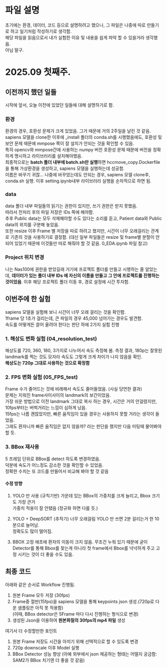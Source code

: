 # 파일 설명
초기에는 환경, 데이터, 코드 등으로 설명하려고 했으나, 그 파일은 나중에 따로 만들기로 하고 일기처럼 작성하기로 생각함.  
해당 파일을 읽음으로서 내가 실험한 이유 및 내용을 쉽게 파악 할 수 있을거라 생각했음.  
아님 말구.
# 2025.09 첫째주.
## 이전까지 했던 일들
시작에 앞서, 오늘 이전에 있었던 일들에 대해 설명하기로 함.
### 환경
환경의 경우, 호환성 문제가 크게 있었음. 그거 때문에 거의 2주일을 날린 것 같음.  
sapiens 모델을 clone한 이후에 _install 폴더의 conda.sh를 시행했음에도, 호환성 및 보안 문제 때문에 mmpose 쪽이 잘 설치가 안되는 것을 확인할 수 있음.  
특히 opencv와 mmpose간에 사용하는 numpy 버전 호환성 문제 때문에 버전을 정확하게 명시하고 라이브러리를 설치해야했음.  
최종적으로는 **batch 폴더 내부에 batch.sh만 실행**하면 hccmove_copy.Dockerfile을 통해 가상환경을 생성하고, sapiens 모델을 실행하는데 성공함.  
이름은 바꾸기 귀찮...
나중에 바꾸었는데도 안되는 경우, sapiens 모델 clone후, conda.sh 실행. 이후 setting.ipynb내부 라이브러리 실행을 순차적으로 하면 됨.  

### data
data 폴더 내부 파일들의 읽기는 권한이 있지만, 쓰기 권한은 받지 못했음.  
따라서 전처리 후의 파일 저장은 IDs 쪽에 해야함.  
추후 Public data는 모두 삭제해야할 수도 있다는 소리를 듣고, Patient data와 Public data의 위치를 구분해 놓았음.  
또한 resize 이후 Frame 별 저장을 따로 하려고 했지만, 시간이 너무 오래걸리는 관계로 기존의 것을 사용하기로 결정함.
(대신 일부 파일들은 resize 및 frame별 분할이 안되어 있었기 때문에 이것들만 따로 해줘야 할 것 같음. 0_EDA.ipynb 파일 참고)

### Project 위치 변경
나는 Nas100에 권한을  받았길래 거기에 프로젝트 폴더를 만들고 시행하는 줄 알았는데, **데이터가 있는 폴더 내부 IDs 에 자신의 이름을 만들고 그 안에 프로젝트를 진행하는 것이었음**.
이후 해당 프로젝트 폴더 이동 후, 경로 설정에 시간 투자함.

## 이번주에 한 실험
sapiens 모델을 실험해 보니 시간이 너무 오래 걸리는 것을 확인함.  
1frame 당 1초가 걸리는데, 큰 파일의 경우 45,000 넘어가는 경우도 발견함.  
속도를 어떻게든 끌어 올려야 한다는 판단 하에 2가지 실험 진행

### 1. 해상도 변화 실험 (04_resolution_test)
해상도를 720, 360, 180, 3가지로 나누어서 속도 측정해 봄.
측정 결과, 180p는 잘못된 landmark를 찍는 것도 모자라 속도도 그렇게 크게 차이가 나지 않음을 확인.  
**해상도는 720p 그대로 사용하는 것으로 확정함**

### 2. FPS 변화 실험 (05_FPS_test)
Frame 수가 줄어드는 것에 비례해서 속도도 줄어들었음. (사실 당연한 결과)  
문제는 지워진 frame사이사이의 landmark의 보간이었음.  
가장 쉬운 방법으로 이전 landmark 그대로 복사 하는 경우, 시간은 거의 안걸렸지만, 10fps부터는 버벅거리는 느낌이 심하게 났음.  
15fps는 나름 괜찮았지만, 빠른 움직임이 있을 경우는 사용하지 못할 거라는 생각이 들었음.  
그래도 환자니까 빠른 움직임은 없지 않을까? 라는 판단을 했지만 다음 미팅때 물어봐야할 듯.  

### 3. BBox 재사용
5 프레임 단위로 BBox를 detect 하도록 변경하였음.  
덕분에 속도가 어느정도 감소한 것을 확인할 수 있었음.  
정확한 수치는 또 코드를 만들어서 비교해 봐야 할 것 같음

#### 수정 방향
1. YOLO 만 사용 (규칙기반)
가운데 있는 BBox의 가중치를 크게 늘리고, Bbox 크기도 가장 큰거  
가중치 적용이 잘 안됐음 (정규화 하면 다를 듯.)

2. YOLO + DeepSORT (추적기)
너무 오래걸림 YOLO 만 쓰면 2분 걸리는거 한 10분으로 늘어남.  
정확도도 많이 떨어짐.  

3. BBOX 고정
애초에 환자의 이동이 크지 않음. 무조건 누워 있기 때문에 굳이 Detector를 통해 Bbox를 찾는게 아니라 첫 frame에서 Bbox를 넉넉하게 주고 고정 시키는 것이 더 좋을 수도 있음.  

## 최종 코드
아래와 같은 순서로 Workflow 진행됨.
1. 원본 Frame 모두 저장 (30fps)
2. Frame중 절반(15fps)을 sapiens 모델을 통해 keypoints json 생성.(720p로 다운 샘플링은 아직 못 적용함)  
(이때, BBox detector은 5Frame 마다 다시 진행하는 형식으로 변경)
3. 생성된 Json을 이용하여 **원본화질의 30fps의 mp4 파일** 생성

여기서 더 수정할만한 포인트
1. 원본 Frame 저장도 시간을 아끼기 위해 선택적으로 할 수 있도록 변경
2. 720p downscale 이후 Model 실행
3. BBox Detector 성능 향상 (아예 외부에서 json 제공하는 형태는 어떨지 궁금함: SAM2가 BBox 치기엔 더 좋을 것 같음)



